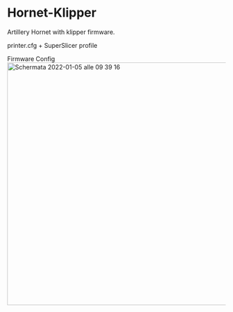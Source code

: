 # Hornet-Klipper

Artillery Hornet with klipper firmware.

printer.cfg + SuperSlicer profile

Firmware Config
<br>
<img width="560" alt="Schermata 2022-01-05 alle 09 39 16" src="https://user-images.githubusercontent.com/62523599/148186882-98938675-54f0-4c2b-86c9-947372cf6cdd.png">

